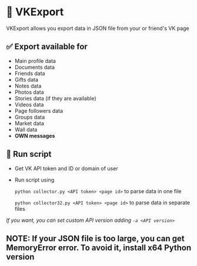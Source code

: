 # 📄 VKExport

VKExport allows you export data in JSON file from your or friend's VK page

## ✅ Export available for
* Main profile data
* Documents  data
* Friends data
* Gifts data
* Notes data
* Photos data
* Stories data (if they are available)
* Videos data
* Page followers data
* Groups data
* Market data
* Wall data
* **OWN messages**

## 🔌 Run script
* Get VK API token and ID or domain of user
* Run script using 
  
    `python collector.py <API token> <page id>` to parse data in one file

    `python collector32.py <API token> <page id>` to parse data in separate files

*If you want, you can set custom API version adding `-a <API version>`*

## NOTE: If your JSON file is too large, you can get MemoryError error. To avoid it, install x64 Python version
